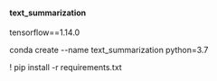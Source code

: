 #### text_summarization

tensorflow==1.14.0

conda create --name text_summarization python=3.7

! pip install -r requirements.txt
